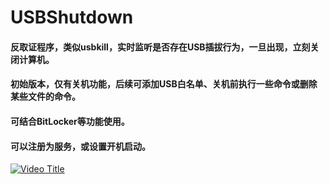 # USBShutdown

#### 反取证程序，类似usbkill，实时监听是否存在USB插拔行为，一旦出现，立刻关闭计算机。
#### 初始版本，仅有关机功能，后续可添加USB白名单、关机前执行一些命令或删除某些文件的命令。
#### 可结合BitLocker等功能使用。
#### 可以注册为服务，或设置开机启动。

[![Video Title](https://img.youtube.com/vi/k2C8dhYJ9Wg/0.jpg)](https://www.youtube.com/watch?v=k2C8dhYJ9Wg)

